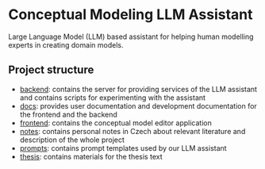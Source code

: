 # Conceptual Modeling LLM Assistant

Large Language Model (LLM) based assistant for helping human modelling experts in creating domain models.

## Project structure
- [backend](backend/): contains the server for providing services of the LLM assistant and contains scripts for experimenting with the assistant
- [docs](docs/): provides user documentation and development documentation for the frontend and the backend
- [frontend](frontend): contains the conceptual model editor application
- [notes](notes/): contains personal notes in Czech about relevant literature and description of the whole project
- [prompts](prompts/): contains prompt templates used by our LLM assistant
- [thesis](thesis/): contains materials for the thesis text
